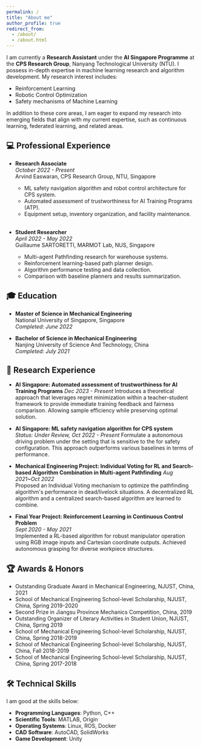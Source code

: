 ```yaml
---
permalink: /
title: "About me"
author_profile: true
redirect_from: 
  - /about/
  - /about.html
---
```


I am currently a **Research Assistant** under the **AI Singapore Programme** at the **CPS Research Group**, Nanyang Technological University (NTU). I possess in-depth expertise in machine learning research and algorithm development. My research interest includes:
  - Reinforcement Learning
  - Robotic Control Optimization
  - Safety mechanisms of Machine Learning

In addition to these core areas, I am eager to expand my research into emerging fields that align with my current expertise, such as continuous learning, federated learning, and related areas.

## 💻 Professional Experience

- **Research Associate**   
  *October 2022 - Present*  
  Arvind Easwaran, CPS Research Group, NTU, Singapore  
  - ML safety navigation algorithm and robot control architecture for CPS system. 
  - Automated assessment of trustworthiness for AI Training Programs (ATP).
  - Equipment setup, inventory organization, and facility maintenance.  
  <br/>

- **Student Researcher**  
  *April 2022 - May 2022*   
  Guillaume SARTORETTI, MARMOT Lab, NUS, Singapore  
  - Multi-agent Pathfinding research for warehouse systems.
  - Reinforcement learning-based path planner design.
  - Algorithm performance testing and data collection.
  - Comparison with baseline planners and results summarization.

## 🎓 Education

- **Master of Science in Mechanical Engineering**  
  National University of Singapore, Singapore  
  *Completed: June 2022*

- **Bachelor of Science in Mechanical Engineering**  
  Nanjing University of Science And Technology, China  
  *Completed: July 2021*

## 🔬 Research Experience

- **AI Singapore: Automated assessment of trustworthiness for AI Training Programs**
  *Dec 2023 - Present*
  Introduces a theoretical approach that leverages regret minimization within a teacher-student framework to provide immediate training feedback and fairness comparison. Allowing sample efficiency while preserving optimal solution. 

- **AI Singapore: ML safety navigation algorithm for CPS system**  
  *Status: Under Review, Oct 2022 - Present*
  Formulate a autonomous driving problem under the setting that is sensitive to the for safety configuration. This approach outperforms various baselines in terms of performance.

- **Mechanical Engineering Project: Individual Voting for RL and Search-based Algorithm Combination in Multi-agent Pathfinding**
  *Aug 2021~Oct 2022*  
  Proposed an Individual Voting mechanism to optimize the pathfinding algorithm's performance in dead/livelock situations. A decentralized RL algorithm and a centralized search-based algorithm are learned to combine.  

- **Final Year Project: Reinforcement Learning in Continuous Control Problem**  
  *Sept 2020 - May 2021*  
  Implemented a RL-based algorithm for robust manipulator operation using RGB image inputs and Cartesian coordinate outputs. Achieved autonomous grasping for diverse workpiece structures.

## 🏆 Awards & Honors
- Outstanding Graduate Award in Mechanical Engineering, NJUST, China, 2021
- School of Mechanical Engineering School-level Scholarship, NJUST, China, Spring 2019-2020
- Second Prize in Jiangsu Province Mechanics Competition, China, 2019
- Outstanding Organizer of Literary Activities in Student Union, NJUST, China, Spring 2019
- School of Mechanical Engineering School-level Scholarship, NJUST, China, Spring 2018-2019 
- School of Mechanical Engineering School-level Scholarship, NJUST, China, Fall 2018-2019 
- School of Mechanical Engineering School-level Scholarship, NJUST, China, Spring 2017-2018 

## 🛠️ Technical Skills
I am good at the skills below:
- **Programming Languages**: Python, C++
- **Scientific Tools**: MATLAB, Origin
- **Operating Systems**: Linux, ROS, Docker
- **CAD Software**: AutoCAD, SolidWorks
- **Game Development**: Unity
